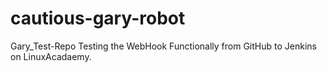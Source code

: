 # cautious-gary-robot
Gary_Test-Repo
Testing the WebHook Functionally from GitHub to Jenkins on LinuxAcadaemy.
